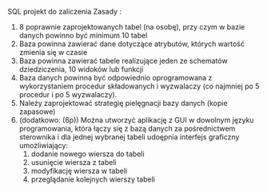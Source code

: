 SQL projekt do zaliczenia
Zasady :
1. 8 poprawnie zaprojektowanych tabel (na osobę), przy czym w bazie danych powinno być minimum 10 tabel
2. Baza powinna zawierać dane dotyczące atrybutów, których wartość zmienia się w czasie
3. Baza powinna zawierać tabele realizujące jeden ze schematów dziedziczenia, 10 widoków lub funkcji
4. Baza danych powinna być odpowiednio oprogramowana z wykorzystaniem procedur składowanych i wyzwalaczy (co najmniej po 5 procedur i po 5 wyzwalaczy).
5. Należy zaprojektować strategię pielęgnacji bazy danych (kopie zapasowe)
6. (dodatkowo: (6p)) Można utworzyć aplikację z GUI w dowolnym języku programowania, która łączy się z bazą danych za pośrednictwem sterownika i dla jednej wybranej tabeli udoępnia interfejs graficzny umożliwiający: 
    1. dodanie nowego wiersza do tabeli
    2. usunięcie wiersza z tabeli
    3. modyfikację wiersza w tabeli
    4. przeglądanie kolejnych wierszy tabeli
